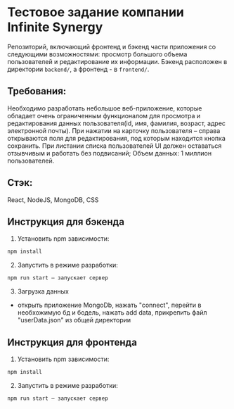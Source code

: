 # Тестовое задание компании Infinite Synergy
Репозиторий, включающий фронтенд и бэкенд части приложения со следующими возможностями: просмотр большого объема пользователей и редактирование их информации. Бэкенд расположен в директории `backend/`, а фронтенд - в `frontend/`. 

## Требования:
Необходимо разработать небольшое веб-приложение, которые обладает очень ограниченным функционалом для просмотра и редактирования данных пользователя(id, имя, фамилия, возраст, адрес электронной почты). При нажатии на карточку пользователя – справа открываются поля для редактирования, под которым находится кнопка сохранить. При листании списка пользователей UI должен оставаться отзывчивым и работать без подвисаний;
Объем данных: 1 миллион пользователей.

## Стэк:
React, NodeJS, MongoDB, CSS

## Инструкция для бэкенда
1. Установить npm зависимости:</br>

```sh
npm install
```

2. Запустить в режиме разработки:</br>

```sh
npm run start — запускает сервер
```

3. Загрузка данных
- открыть приложение MongoDb, нажать "connect", перейти в необхожимую бд и бодель,
нажать add data, прикрепить файл "userData.json" из общей директории

## Инструкция для фронтенда
1. Установить npm зависимости:</br>

```sh
npm install
```

2. Запустить в режиме разработки:</br>

```sh
npm run start — запускает сервер
```
